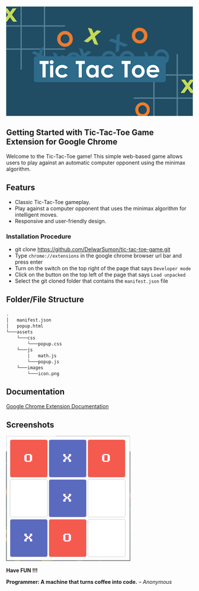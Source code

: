 <p align="center"><a href="https://github.com/DelwarSumon/tic-tac-toe-game"><img src="https://github.com/DelwarSumon/tic-tac-toe-game/blob/main/assets/images/readme.jpg?raw=true" ></a></p>

## Getting Started with Tic-Tac-Toe Game Extension for Google Chrome  

Welcome to the Tic-Tac-Toe game! This simple web-based game allows users to play against an automatic computer opponent using the minimax algorithm. 

## Featurs

- Classic Tic-Tac-Toe gameplay.
- Play against a computer opponent that uses the minimax algorithm for intelligent moves.
- Responsive and user-friendly design.

### Installation Procedure

- git clone https://github.com/DelwarSumon/tic-tac-toe-game.git
- Type `chrome://extensions` in the google chrome browser url bar and press enter
- Turn on the switch on the top right of the page that says `Developer mode`
- Click on the button on the top left of the page that says `Load unpacked`
- Select the git cloned folder that contains the `manifest.json` file

## Folder/File Structure

```CLEA
.
│   manifest.json
│   popup.html
└───assets
    └───css
        └───popup.css
    └───js
        |   math.js
        └───popup.js
    └───images
        └───icon.png
```

## Documentation

[Google Chrome Extension Documentation](https://developer.chrome.com/docs/extensions/)

## Screenshots

<img src="https://github.com/DelwarSumon/tic-tac-toe-game/blob/main/assets/images/extension.png?raw=true">

**Have FUN !!!**

**Programmer: A machine that turns coffee into code.** *– Anonymous*

